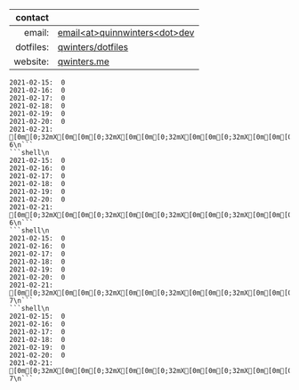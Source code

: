 |   contact |                                                                    |
|----------:|--------------------------------------------------------------------|
|    email: | [email\<at\>quinnwinters\<dot\>dev](mailto:email@quinnwinters.dev) |
| dotfiles: | [qwinters/dotfiles](https://github.com/qwinters/dotfiles)          |
|  website: | [qwinters.me](https://qwinters.me)                                 | 

```shell\n 
2021-02-15:  0
2021-02-16:  0
2021-02-17:  0
2021-02-18:  0
2021-02-19:  0
2021-02-20:  0
2021-02-21: [0m[0;32mX[0m[0m[0;32mX[0m[0m[0;32mX[0m[0m[0;32mX[0m[0m[0;32mX[0m[0m[0;32mX[0m[0m[0;32mX[0m[0m[0;32mX[0m[0m[0;32mX[0m[0m[0;32mX[0m[0m[0;32mX[0m[0m[0;32mX[0m[0m[0;32mX[0m[0m[0;32mX[0m[0m[0;32mX[0m[0m[0;32mX[0m[0m[0;32mX[0m[0m[0;32mX[0m[0m[0;32mX[0m[0m[0;32mX[0m[0m[0;32mX[0m[0m[0;32mX[0m[0m[0;32mX[0m[0m[0;32mX[0m[0m[0;32mX[0m[0m[0;32mX[0m[0m[0;32mX[0m[0m[0;32mX[0m[0m[0;32mX[0m[0m[0;32mX[0m[0m[0;32mX[0m[0m[0;32mX[0m[0m[0;32mX[0m[0m[0;32mX[0m[0m[0;32mX[0m[0m[0;32mX[0m[0m[0;32mX[0m[0m[0;32mX[0m[0m[0;32mX[0m[0m[0;32mX[0m[0m[0;32mX[0m[0m[0;32mX[0m[0m[0;32mX[0m[0m[0;32mX[0m[0m[0;32mX[0m[0m[0;32mX[0m[0m[0;32mX[0m[0m[0;32mX[0m[0m[0;32mX[0m[0m[0;32mX[0m[0m[0;32mX[0m[0m[0;32mX[0m[0m[0;32mX[0m[0m[0;32mX[0m[0m[0;32mX[0m[0m[0;32mX[0m[0m[0;32mX[0m[0m[0;32mX[0m[0m[0;32mX[0m[0m[0;32mX[0m 6\n```
```shell\n 
2021-02-15:  0
2021-02-16:  0
2021-02-17:  0
2021-02-18:  0
2021-02-19:  0
2021-02-20:  0
2021-02-21: [0m[0;32mX[0m[0m[0;32mX[0m[0m[0;32mX[0m[0m[0;32mX[0m[0m[0;32mX[0m[0m[0;32mX[0m[0m[0;32mX[0m[0m[0;32mX[0m[0m[0;32mX[0m[0m[0;32mX[0m[0m[0;32mX[0m[0m[0;32mX[0m[0m[0;32mX[0m[0m[0;32mX[0m[0m[0;32mX[0m[0m[0;32mX[0m[0m[0;32mX[0m[0m[0;32mX[0m[0m[0;32mX[0m[0m[0;32mX[0m[0m[0;32mX[0m[0m[0;32mX[0m[0m[0;32mX[0m[0m[0;32mX[0m[0m[0;32mX[0m[0m[0;32mX[0m[0m[0;32mX[0m[0m[0;32mX[0m[0m[0;32mX[0m[0m[0;32mX[0m[0m[0;32mX[0m[0m[0;32mX[0m[0m[0;32mX[0m[0m[0;32mX[0m[0m[0;32mX[0m[0m[0;32mX[0m[0m[0;32mX[0m[0m[0;32mX[0m[0m[0;32mX[0m[0m[0;32mX[0m[0m[0;32mX[0m[0m[0;32mX[0m[0m[0;32mX[0m[0m[0;32mX[0m[0m[0;32mX[0m[0m[0;32mX[0m[0m[0;32mX[0m[0m[0;32mX[0m[0m[0;32mX[0m[0m[0;32mX[0m[0m[0;32mX[0m[0m[0;32mX[0m[0m[0;32mX[0m[0m[0;32mX[0m[0m[0;32mX[0m[0m[0;32mX[0m[0m[0;32mX[0m[0m[0;32mX[0m[0m[0;32mX[0m[0m[0;32mX[0m 6\n```
```shell\n 
2021-02-15:  0
2021-02-16:  0
2021-02-17:  0
2021-02-18:  0
2021-02-19:  0
2021-02-20:  0
2021-02-21: [0m[0;32mX[0m[0m[0;32mX[0m[0m[0;32mX[0m[0m[0;32mX[0m[0m[0;32mX[0m[0m[0;32mX[0m[0m[0;32mX[0m[0m[0;32mX[0m[0m[0;32mX[0m[0m[0;32mX[0m[0m[0;32mX[0m[0m[0;32mX[0m[0m[0;32mX[0m[0m[0;32mX[0m[0m[0;32mX[0m[0m[0;32mX[0m[0m[0;32mX[0m[0m[0;32mX[0m[0m[0;32mX[0m[0m[0;32mX[0m[0m[0;32mX[0m[0m[0;32mX[0m[0m[0;32mX[0m[0m[0;32mX[0m[0m[0;32mX[0m[0m[0;32mX[0m[0m[0;32mX[0m[0m[0;32mX[0m[0m[0;32mX[0m[0m[0;32mX[0m[0m[0;32mX[0m[0m[0;32mX[0m[0m[0;32mX[0m[0m[0;32mX[0m[0m[0;32mX[0m[0m[0;32mX[0m[0m[0;32mX[0m[0m[0;32mX[0m[0m[0;32mX[0m[0m[0;32mX[0m[0m[0;32mX[0m[0m[0;32mX[0m[0m[0;32mX[0m[0m[0;32mX[0m[0m[0;32mX[0m[0m[0;32mX[0m[0m[0;32mX[0m[0m[0;32mX[0m[0m[0;32mX[0m[0m[0;32mX[0m[0m[0;32mX[0m[0m[0;32mX[0m[0m[0;32mX[0m[0m[0;32mX[0m[0m[0;32mX[0m[0m[0;32mX[0m[0m[0;32mX[0m[0m[0;32mX[0m[0m[0;32mX[0m[0m[0;32mX[0m 7\n```
```shell\n 
2021-02-15:  0
2021-02-16:  0
2021-02-17:  0
2021-02-18:  0
2021-02-19:  0
2021-02-20:  0
2021-02-21: [0m[0;32mX[0m[0m[0;32mX[0m[0m[0;32mX[0m[0m[0;32mX[0m[0m[0;32mX[0m[0m[0;32mX[0m[0m[0;32mX[0m[0m[0;32mX[0m[0m[0;32mX[0m[0m[0;32mX[0m[0m[0;32mX[0m[0m[0;32mX[0m[0m[0;32mX[0m[0m[0;32mX[0m[0m[0;32mX[0m[0m[0;32mX[0m[0m[0;32mX[0m[0m[0;32mX[0m[0m[0;32mX[0m[0m[0;32mX[0m[0m[0;32mX[0m[0m[0;32mX[0m[0m[0;32mX[0m[0m[0;32mX[0m[0m[0;32mX[0m[0m[0;32mX[0m[0m[0;32mX[0m[0m[0;32mX[0m[0m[0;32mX[0m[0m[0;32mX[0m[0m[0;32mX[0m[0m[0;32mX[0m[0m[0;32mX[0m[0m[0;32mX[0m[0m[0;32mX[0m[0m[0;32mX[0m[0m[0;32mX[0m[0m[0;32mX[0m[0m[0;32mX[0m[0m[0;32mX[0m[0m[0;32mX[0m[0m[0;32mX[0m[0m[0;32mX[0m[0m[0;32mX[0m[0m[0;32mX[0m[0m[0;32mX[0m[0m[0;32mX[0m[0m[0;32mX[0m[0m[0;32mX[0m[0m[0;32mX[0m[0m[0;32mX[0m[0m[0;32mX[0m[0m[0;32mX[0m[0m[0;32mX[0m[0m[0;32mX[0m[0m[0;32mX[0m[0m[0;32mX[0m[0m[0;32mX[0m[0m[0;32mX[0m[0m[0;32mX[0m 7\n```
